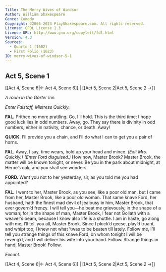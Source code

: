 ```yaml
---
Title: The Merry Wives of Windsor
Author: William Shakespeare
Genre: Comedy
Copyright: ©2005-2024 PlayShakespeare.com. All rights reserved.
License: GFDL License 1.3
License URL: http://www.gnu.org/copyleft/fdl.html
Version: 4.3
Sources:
  - Quarto 1 (1602)
  - First Folio (1623)
ID: merry-wives-of-windsor-5-1
---
```


## Act 5, Scene 1
[[Act 4, Scene 6|← Act 4, Scene 6]] | [[Act 5, Scene 2|Act 5, Scene 2 →]]

*A room in the Garter Inn.*

*Enter Falstaff, Mistress Quickly.*

**FAL.**
Prithee no more prattling. Go, I’ll hold. This is the third time; I hope good luck lies in odd numbers. Away, go. They say there is divinity in odd numbers, either in nativity, chance, or death. Away!

**QUICK.**
I’ll provide you a chain, and I’ll do what I can to get you a pair of horns.

**FAL.**
Away, I say, time wears, hold up your head and mince.
*(Exit Mrs. Quickly.)*
*(Enter Ford disguised.)*
How now, Master Brook? Master Brook, the matter will be known tonight, or never. Be you in the park about midnight, at Herne’s oak, and you shall see wonders.

**FORD.**
Went you not to her yesterday, sir, as you told me you had appointed?

**FAL.**
I went to her, Master Brook, as you see, like a poor old man, but I came from her, Master Brook, like a poor old woman. That same knave Ford, her husband, hath the finest mad devil of jealousy in him, Master Brook, that ever govern’d frenzy. I will tell you—he beat me grievously, in the shape of a woman; for in the shape of man, Master Brook, I fear not Goliath with a weaver’s beam, because I know also life is a shuttle. I am in haste, go along with me, I’ll tell you all, Master Brook. Since I pluck’d geese, play’d truant, and whipt top, I knew not what ’twas to be beaten till lately. Follow me, I’ll tell you strange things of this knave Ford, on whom tonight I will be reveng’d, and I will deliver his wife into your hand. Follow. Strange things in hand, Master Brook! Follow.

*Exeunt.*

[[Act 4, Scene 6|← Act 4, Scene 6]] | [[Act 5, Scene 2|Act 5, Scene 2 →]]
